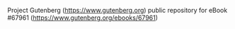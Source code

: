 Project Gutenberg (https://www.gutenberg.org) public repository for
eBook #67961 (https://www.gutenberg.org/ebooks/67961)
